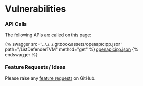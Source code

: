 # Vulnerabilities

### API Calls

The following APIs are called on this page:

{% swagger src="../../../.gitbook/assets/openapicipp.json" path="/ListDefenderTVM" method="get" %}
[openapicipp.json](../../../.gitbook/assets/openapicipp.json)
{% endswagger %}

### Feature Requests / Ideas

Please raise any [feature requests](https://github.com/KelvinTegelaar/CIPP/issues/new?assignees=\&labels=\&template=feature\_request.md\&title=FEATURE+REQUEST%3A+) on GitHub.
